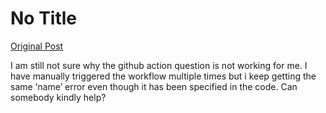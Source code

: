 # No Title

[Original Post](https://discourse.onlinedegree.iitm.ac.in/t/165959/314)

<p>I am still not sure why the github action question is not working for me. I have manually triggered the workflow multiple times but i keep getting the same ‘name’ error even though it has been specified in the code. Can somebody kindly help?</p>
